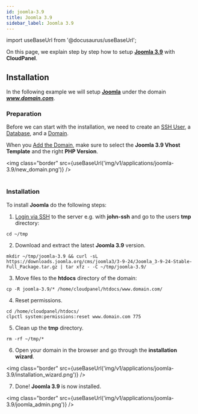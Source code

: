 ```yaml
---
id: joomla-3.9
title: Joomla 3.9
sidebar_label: Joomla 3.9
---
```


import useBaseUrl from '@docusaurus/useBaseUrl';

On this page, we explain step by step how to setup **[Joomla 3.9](https://www.joomla.org/)** with **CloudPanel**.

## Installation

In the following example we will setup **[Joomla](https://www.joomla.org/)** under the domain ***www.domain.com***.

### Preparation

Before we can start with the installation, we need to create an [SSH User](../frontend-area/users#adding-a-user), a [Database](../frontend-area/databases#adding-a-database), and a [Domain](../frontend-area/domains#adding-a-domain).

When you [Add the Domain](../frontend-area/domains#adding-a-domain), make sure to select the **Joomla 3.9 Vhost Template** and the right **PHP Version**.

<img class="border" src={useBaseUrl('img/v1/applications/joomla-3.9/new_domain.png')} /> <br /><br />

### Installation

To install **Joomla** do the following steps:

1. [Login via SSH](../frontend-area/users#ssh-login) to the server e.g. with **john-ssh** and go to the users **tmp** directory:

```
cd ~/tmp
```

2. Download and extract the latest **Joomla 3.9** version.

```
mkdir ~/tmp/joomla-3.9 && curl -sL https://downloads.joomla.org/cms/joomla3/3-9-24/Joomla_3-9-24-Stable-Full_Package.tar.gz | tar xfz - -C ~/tmp/joomla-3.9/
```

3. Move files to the **htdocs** directory of the domain:

```
cp -R joomla-3.9/* /home/cloudpanel/htdocs/www.domain.com/
```

4. Reset permissions.

```
cd /home/cloudpanel/htdocs/
clpctl system:permissions:reset www.domain.com 775
```

5. Clean up the **tmp** directory.

```
rm -rf ~/tmp/*
```

6. Open your domain in the browser and go through the **installation wizard**.

<img class="border" src={useBaseUrl('img/v1/applications/joomla-3.9/installation_wizard.png')} />

7. Done! **Joomla 3.9** is now installed. 

<img class="border" src={useBaseUrl('img/v1/applications/joomla-3.9/joomla_admin.png')} />



